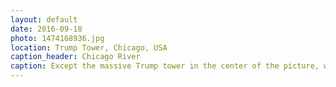 ```yaml
---
layout: default
date: 2016-09-18
photo: 1474168936.jpg
location: Trump Tower, Chicago, USA
caption_header: Chicago River
caption: Except the massive Trump tower in the center of the picture, what is important here is the river at the bottom. It is the Chicago River. It was a very crucial point for commerce as it links the North of the country to the South when joined to the Mississippi River. It made this city an important and historical place for the United States. Over the years and the evolution of the city, people actually reversed the flow of the river, instead of going into the Michigan Lake, the water is now coming from it!
---
```

